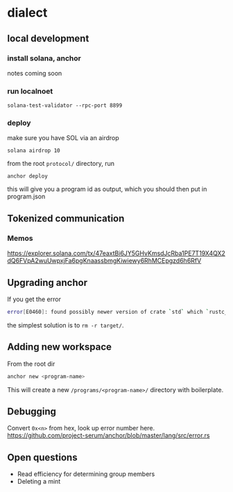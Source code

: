 # dialect

## local development

### install solana, anchor

notes coming soon

### run localnoet

```
solana-test-validator --rpc-port 8899
```

### deploy

make sure you have SOL via an airdrop

```
solana airdrop 10
```

from the root `protocol/` directory, run

```
anchor deploy
```

this will give you a program id as output, which you should then put in program.json

## Tokenized communication

### Memos

https://explorer.solana.com/tx/47eaxtBi6JY5GHvKmsdJcRba1PE7T19X4QX2dQ6FVpA2wuUwpxjFa6pgKnaassbmgKiwiewy6RhMCEpgzd6h6RfV


## Upgrading anchor

If you get the error

```bash
error[E0460]: found possibly newer version of crate `std` which `rustc_version` depends on
```

the simplest solution is to `rm -r target/`.

## Adding new workspace

From the root dir

```bash
anchor new <program-name>
```

This will create a new `/programs/<program-name>/` directory with boilerplate.

## Debugging

Convert `0x<n>` from hex, look up error number here. https://github.com/project-serum/anchor/blob/master/lang/src/error.rs

## Open questions

- Read efficiency for determining group members
- Deleting a mint